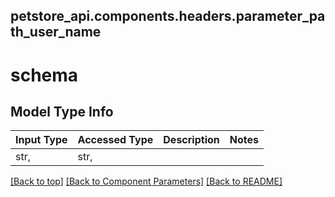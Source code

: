 <a name="top"></a>
## petstore_api.components.headers.parameter_path_user_name
# schema

## Model Type Info
Input Type | Accessed Type | Description | Notes
------------ | ------------- | ------------- | -------------
str,  | str,  |  | 

[[Back to top]](#top) [[Back to Component Parameters]](../../../README.md#Component-Parameters) [[Back to README]](../../../README.md)
